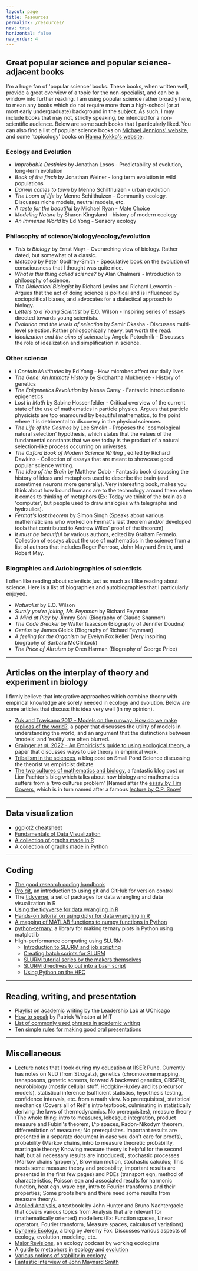 ```yaml
---
layout: page
title: Resources
permalink: /resources/
nav: true
horizontal: false
nav_order: 4
---
```


## Great popular science and popular science-adjacent books

I'm a huge fan of 'popular science' books. These books, when written well, provide a great overview of a topic for the non-specialist, and can be a window into further reading. I am using popular science rather broadly here, to mean any books which do not require more than a high-school (or at most early undergraduate) background in the subject. As such, I may include books that may not, strictly speaking, be intended for a non-scientific audience. Below are some such books that I particularly liked. You can also find a list of popular science books on [Michael Jennions' website](http://thejennionslab.weebly.com/fun-stuff.html), and some 'topicology' books on [Hanna Kokko's website](https://www.kokkonuts.org/topicology/).

### Ecology and Evolution
- <i>Improbable Destinies</i>  by Jonathan Losos - Predictability of evolution, long-term evolution
- <i>Beak of the finch</i>  by Jonathan Weiner - long term evolution in wild populations
- <i>Darwin comes to town</i>  by Menno Schilthuizen - urban evolution
- <i>The Loom of life</i>  by Menno Schilthuizen - Community ecology. Discusses niche models, neutral models, etc.
- <i>A taste for the beautiful</i>  by Michael Ryan - Mate Choice
- <i>Modeling Nature</i>  by Sharon Kingsland - history of modern ecology
- <i>An Immense World</i> by Ed Yong - Sensory ecology

### Philosophy of science/biology/ecology/evolution
- <i>This is Biology</i>  by Ernst Mayr - Overarching view of biology. Rather dated, but somewhat of a classic.
- <i>Metazoa</i>  by Peter Godfrey-Smith - Speculative book on the evolution of consciousness that I thought was quite nice.
- <i>What is this thing called science?</i>  by Alan Chalmers - Introduction to philosophy of science.
- <i>The Dialectical Biologist</i>  by Richard Levins and Richard Lewontin - Argues that the act of doing science is political and is influenced by sociopolitical biases, and advocates for a dialectical approach to biology.
- <i>Letters to a Young Scientist</i>  by E.O. Wilson - Inspiring series of essays directed towards young scientists.
- <i>Evolution and the levels of selection</i>  by Samir Okasha - Discusses multi-level selection. Rather philosophically heavy, but worth the read.
- <i>Idealization and the aims of science</i> by Angela Potochnik - Discusses the role of idealization and simplification in science.

### Other science
- <i>I Contain Multitudes</i>  by Ed Yong - How microbes affect our daily lives
- <i>The Gene: An Intimate History</i>  by Siddhartha Mukherjee - History of genetics
- <i>The Epigenetics Revolution</i>  by Nessa Carey - Fantastic introduction to epigenetics
- <i>Lost in Math</i>  by Sabine Hossenfelder - Critical overview of the current state of the use of mathematics in particle physics. Argues that particle physicists are too enamoured by beautiful mathematics, to the point where it is detrimental to discovery in the physical sciences.
- <i>The Life of the Cosmos</i>  by Lee Smolin - Proposes the 'cosmological natural selection' hypothesis, which states that the values of the fundamental constants that we see today is the product of a natural selection-like process occurring on universes.
- <i> The Oxford Book of Modern Science Writing </i>, edited by Richard Dawkins - Collection of essays that are meant to showcase good popular science writing.
- <i> The Idea of the Brain </i> by Matthew Cobb - Fantastic book discussing the history of ideas and metaphors used to describe the brain (and sometimes neurons more generally). Very interesting book, makes you think about how bound humans are to the technology around them when it comes to thinking of metaphors (Ex: Today we think of the brain as a 'computer', but people used to draw analogies with telegraphs and hydraulics).
- <i>Fermat's last theorem</i> by Simon Singh (Speaks about various mathematicians who worked on Fermat's last theorem and/or developed tools that contributed to Andrew Wiles' proof of the theorem)
- <i>It must be beautiful</i> by various authors, edited by Graham Fermelo. Collection of essays about the use of mathematics in the science from a list of authors that includes Roger Penrose, John Maynard Smith, and Robert May.

### Biographies and Autobiographies of scientists
I often like reading about scientists just as much as I like reading about science. Here is a list of biographies and autobiographies that I particularly enjoyed.

- <i>Naturalist</i>  by E.O. Wilson
- <i>Surely you're joking, Mr. Feynman</i>  by Richard Feynman
- <i>A Mind at Play</i>  by Jimmy Soni (Biography of Claude Shannon)
- <i>The Code Breaker</i>  by Walter Isaacson (Biography of Jennifer Doudna)
- <i>Genius</i>  by James Gleick (Biography of Richard Feynman)
- <i>A feeling for the Organism</i>  by Evelyn Fox Keller (Very inspiring biography of Barbara McClintock)
- <i>The Price of Altruism</i>  by Oren Harman (Biography of George Price)

---

## Articles on the interplay of theory and experiment in biology

I firmly believe that integrative approaches which combine theory with empirical knowledge are sorely needed in ecology and evolution. Below are some articles that discuss this idea very well (in my opinion).

- [Zuk and Travisano 2017 - Models on the runway: How do we make replicas of the world?](https://www.journals.uchicago.edu/doi/10.1086/697508), a paper that discusses the utility of models in understanding the world, and an argument that the distinctions between 'models' and 'reality' are often blurred.
- [Grainger <i>et al.</i> 2022 - An Empiricist's guide to using ecological theory](https://www.journals.uchicago.edu/doi/full/10.1086/717206), a paper that discusses ways to use theory in empirical work.
- [Tribalism in the sciences](https://smallpondscience.com/2013/04/08/tribalism-in-the-sciences-empiricists-vs-theoreticians/), a blog post on Small Pond Science discussing the theorist vs empiricist debate
- [The two cultures of mathematics and biology](https://liorpachter.wordpress.com/2014/12/30/the-two-cultures-of-mathematics-and-biology/), a fantastic blog post on Lior Pachter's blog which talks about how biology and mathematics suffers from a 'two cultures problem' (Named after the [essay by Tim Gowers](https://www.dpmms.cam.ac.uk/~wtg10/2cultures.pdf), which is in turn named after a famous [lecture by C.P. Snow](https://en.wikipedia.org/wiki/The_Two_Cultures))

---
## Data visualization

- [ggplot2 cheatsheet](https://github.com/rstudio/cheatsheets/blob/master/data-visualization-2.1.pdf)
- [Fundamentals of Data Visualization](https://clauswilke.com/dataviz/index.html)
- [A collection of graphs made in R](https://www.r-graph-gallery.com/)
- [A collection of graphs made in Python](https://python-graph-gallery.com/)
    
---
## Coding

- [The good research coding handbook](https://goodresearch.dev/)
- [Pro git](https://git-scm.com/book/en/v2), an introduction to using git and GitHub for version control
- The [tidyverse](https://www.tidyverse.org/), a set of packages for data wrangling and data visualization in R       
- [Using the tidyverse for data wrangling in R](https://www.youtube.com/playlist?list=PL9HYL-VRX0oQOWAFoKHFQAsWAI3ImbNPk)
- [Hands-on tutorial on using dplyr for data wrangling in R](https://www.youtube.com/watch?v=jWjqLW-u3hc)
- [A mapping of MATLAB functions to numpy functions in Python](https://numpy.org/doc/stable/user/numpy-for-matlab-users.html)
- [python-ternary](https://github.com/marcharper/python-ternary), a library for making ternary plots in Python using matplotlib
- High-performance computing using SLURM:
  	- [Introduction to SLURM and job scripting](https://www.youtube.com/watch?v=grZVs1UUxug)
	- [Creating batch scripts for SLURM](https://www.youtube.com/watch?v=LRJMQO7Ercw)
	- [SLURM tutorial series by the makers themselves](https://slurm.schedmd.com/tutorials.html)
	- [SLURM directives to put into a bash script](https://www.youtube.com/watch?v=ChcsBE6tJr8&list=PL-g8n27Db1XfPrRvZMBSxK55_lIy39sqZ&index=1)
	- [Using Python on the HPC](https://researchcomputing.princeton.edu/support/knowledge-base/python)

---

## Reading, writing, and presentation

- [Playlist on academic writing](https://www.youtube.com/playlist?list=PLT9dtLV29xu8NkipEERDB2I62tLyhTJym) by the Leadership Lab at UChicago
- [How to speak](https://www.youtube.com/watch?v=Unzc731iCUY) by Patrick Winston at MIT
- [List of commonly used phrases in academic writing](https://www.phrasebank.manchester.ac.uk/)
- [Ten simple rules for making good oral presentations](https://journals.plos.org/ploscompbiol/article?id=10.1371/journal.pcbi.0030077)

---
## Miscellaneous

- [Lecture notes](https://drive.google.com/drive/folders/16anbO3nyiUXoo3fk4bdlXdrIA2KVw7Sm?usp=share_link) that I took during my education at IISER Pune. Currently has notes on NLD (from Strogatz), genetics (chromosome mapping, transposons, genetic screens, forward & backward genetics, CRISPR), neurobiology (mostly cellular stuff. Hodgkin-Huxley and its precursor models), statistical inference (sufficient statistics, hypothesis testing, confidence intervals, etc. from a math view. No prerequisites), statistical mechanics (Covers all of Reif's intro textbook, culminating in statistically deriving the laws of thermodynamics. No prerequisites), measure theory (The whole thing: intro to measures, lebesgue integration, product measure and Fubini's theorem, L^p spaces, Radon-Nikodym theorem, differentiation of measures; No prerequisites. Important results are presented in a separate document in case you don't care for proofs), probability (Markov chains, intro to measure theoretic probability, martingale theory; Knowing measure theory is helpful for the second half, but all necessary results are introduced), stochastic processes (Markov chains 'properly', Brownian motion, stochastic calculus; This needs some measure theory and probability, important results are presented in the first few pages) and PDEs (transport eqn, method of characteristics, Poisson eqn and associated results for harmonic function, heat eqn, wave eqn, intro to Fourier transforms and their properties; Some proofs here and there need some results from measure theory).
- [Applied Analysis](https://www.math.ucdavis.edu/~hunter/book/pdfbook.html), a textbook by John Hunter and Bruno Nachtergaele that covers various topics from Analysis that are relevant for (mathematically oriented) modellers (Ex: Function spaces, Linear operators, Fourier transform, Measure spaces, calculus of variations)
- [Dynamic Ecology](https://dynamicecology.wordpress.com/), a blog by Jeremy Fox. Discusses various aspects of ecology, evolution, modeling, etc.
- [Major Revisions](https://www.majorrevisionspodcast.com/), an ecology podcast by working ecologists
- [A guide to metaphors in ecology and evolution](https://www.sciencedirect.com/science/article/pii/S0169534719300813?via%3Dihub)
- [Various notions of stability in ecology](https://link.springer.com/article/10.1007/s004420050090)
- [Fantastic interview of John Maynard Smith](https://www.youtube.com/watch?v=0b0Nm_L3TKg&list=PLVV0r6CmEsFzJSvAc4MBuUP_GrjO1lLHp&t=0s)
